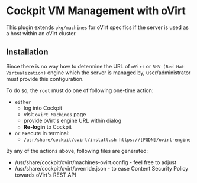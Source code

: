 # Cockpit VM Management with oVirt
This plugin extends `pkg/machines` for oVirt specifics if the server is used as a host within an oVirt cluster.

## Installation
Since there is no way how to determine the URL of `oVirt` or `RHV (Red Hat Virtualization)` engine which the server is managed by, user/administrator must provide this configuration.

To do so, the `root` must do one of following one-time action:

  - ```either```
    - log into Cockpit
    - visit `oVirt Machines` page
    - provide oVirt's engine URL within dialog
    - **Re-login** to Cockpit
  - ```or``` execute in terminal:
    - `/usr/share/cockpit/ovirt/install.sh https://[FQDN]/ovirt-engine`
    
By any of the actions above, following files are generated: 

  - /usr/share/cockpit/ovirt/machines-ovirt.config - feel free to adjust
  - /usr/share/cockpit/ovirt/override.json - to ease Content Security Policy towards oVirt's REST API
  
  